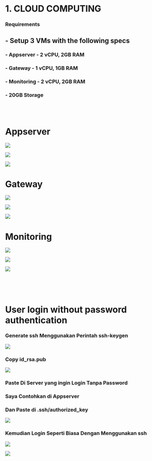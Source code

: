 # 1. CLOUD COMPUTING



### Requirements<br>
## - Setup 3 VMs with the following specs<br>
   ### - Appserver - 2 vCPU, 2GB RAM<br>
   ### - Gateway - 1 vCPU, 1GB RAM<br>
   ### - Monitoring - 2 vCPU, 2GB RAM<br>
### - 20GB Storage<br>

<br>
<br>

# Appserver

![](https://github.com/Angga6699/Devops/blob/master/Final%20Task/Poto%20Final%20Task/81.jpg)

![](https://github.com/Angga6699/Devops/blob/master/Final%20Task/Poto%20Final%20Task/82.jpg)

![](https://github.com/Angga6699/Devops/blob/master/Final%20Task/Poto%20Final%20Task/89.jpg)

# Gateway

![](https://github.com/Angga6699/Devops/blob/master/Final%20Task/Poto%20Final%20Task/83.jpg)

![](https://github.com/Angga6699/Devops/blob/master/Final%20Task/Poto%20Final%20Task/84.jpg)

![](https://github.com/Angga6699/Devops/blob/master/Final%20Task/Poto%20Final%20Task/88.jpg)

# Monitoring

![](https://github.com/Angga6699/Devops/blob/master/Final%20Task/Poto%20Final%20Task/85.jpg)

![](https://github.com/Angga6699/Devops/blob/master/Final%20Task/Poto%20Final%20Task/86.jpg)

![](https://github.com/Angga6699/Devops/blob/master/Final%20Task/Poto%20Final%20Task/87.jpg)

<br>
<br>
<br>

# User login without password authentication

### Generate ssh Menggunakan Perintah ssh-keygen

![](https://github.com/Angga6699/Devops/blob/master/Final%20Task/Poto%20Final%20Task/5.png)

### Copy id_rsa.pub

![](https://github.com/Angga6699/Devops/blob/master/Final%20Task/Poto%20Final%20Task/1.png)

### Paste Di Server yang ingin Login Tanpa Password<br>

### Saya Contohkan di Appserver<br>

### Dan Paste di .ssh/authorized_key

![](https://github.com/Angga6699/Devops/blob/master/Final%20Task/Poto%20Final%20Task/2.png)

### Kemudian Login Seperti Biasa Dengan Menggunakan ssh

![](https://github.com/Angga6699/Devops/blob/master/Final%20Task/Poto%20Final%20Task/3.png)

![](https://github.com/Angga6699/Devops/blob/master/Final%20Task/Poto%20Final%20Task/4.png)
